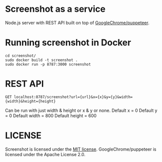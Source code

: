 # Screenshot as a service
Node.js server with REST API built on top of [GoogleChrome/puppeteer](https://github.com/GoogleChrome/puppeteer).

# Running screenshot in Docker
```
cd screenshot/
sudo docker build -t screenshot .
sudo docker run -p 8787:3000 screenshot
```

# REST API
```
GET localhost:8787/screenshot?url={url}&x={x}&y={y}&width={width}&height={height}
```
Can be run with just width & height or x & y or none. 
Default x = 0
Default y = 0
Default width = 800
Default height = 600
# LICENSE

Screenshot is licensed under the [MIT license](./LICENSE).
GoogleChrome/puppeteer is licensed under the Apache License 2.0.
